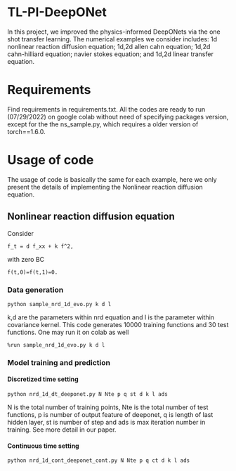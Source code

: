 # TL-PI-DeepONet
In this project, we improved the physics-informed DeepONets via the one shot transfer learning. The numerical examples we consider 
includes: 1d nonlinear reaction diffusion equation; 1d,2d allen cahn equation; 1d,2d cahn-hilliard equation; navier stokes equation; and 1d,2d linear transfer equation.

# Requirements
Find requirements in requirements.txt. All the codes are ready to run (07/29/2022) on google colab without need of specifying packages version, except for the the ns_sample.py, which requires a older version of torch==1.6.0.

# Usage of code
The usage of code is basically the same for each example, here we only present the details of implementing the Nonlinear reaction diffusion equation. 
## Nonlinear reaction diffusion equation
Consider 
```
f_t = d f_xx + k f^2,
```
with zero BC
```
f(t,0)=f(t,1)=0.
```
### Data generation
```
python sample_nrd_1d_evo.py k d l
````
k,d are the parameters within nrd equation and l is the parameter within covariance kernel. This code generates 10000 training functions and 30 test functions. One may run it on colab as well
```
%run sample_nrd_1d_evo.py k d l
````
### Model training and prediction 
#### Discretized time setting
```
python nrd_1d_dt_deeponet.py N Nte p q st d k l ads
```
N is the total number of training points, Nte is the total number of test functions, p is number of output feature of deeponet, q is length of last hidden layer, st is number of step and ads is max iteration number in training. See more detail in our paper.

#### Continuous time setting
```
python nrd_1d_cont_deeponet_cont.py N Nte p q ct d k l ads
```
